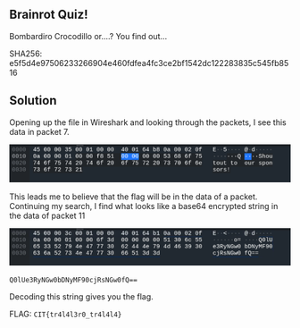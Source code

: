 ## Brainrot Quiz!

Bombardiro Crocodillo or....? You find out...

SHA256: e5f5d4e97506233266904e460fdfea4fc3ce2bf1542dc122283835c545fb8516


## Solution

Opening up the file in Wireshark and looking through the packets, I see this data in packet 7.

![wireshark data](wireshark.png)

This leads me to believe that the flag will be in the data of a packet. Continuing my search, I find what looks like a base64 encrypted string in the data of packet 11

![packet11](packet11.png)

```
Q0lUe3RyNGw0bDNyMF90cjRsNGw0fQ==
```

Decoding this string gives you the flag.

FLAG: `CIT{tr4l4l3r0_tr4l4l4}`
